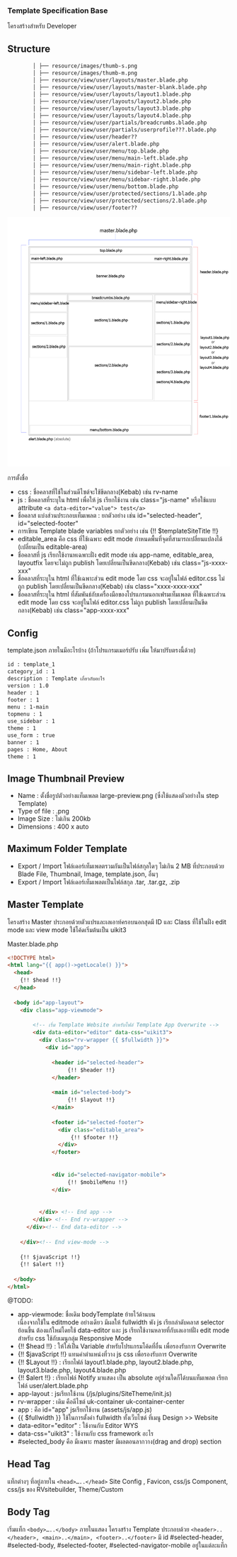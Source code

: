 ### Template Specification Base

โครงสร้างสำหรับ Developer

## Structure

```text
        │ ├── resource/images/thumb-s.png
        │ ├── resource/images/thumb-m.png
        │ ├── resource/view/user/layouts/master.blade.php
        │ ├── resource/view/user/layouts/master-blank.blade.php
        │ ├── resource/view/user/layouts/layout1.blade.php
        │ ├── resource/view/user/layouts/layout2.blade.php
        │ ├── resource/view/user/layouts/layout3.blade.php
        │ ├── resource/view/user/layouts/layout4.blade.php
        │ ├── resource/view/user/partials/breadcrumbs.blade.php
        │ ├── resource/view/user/partials/userprofile???.blade.php
        │ ├── resource/view/user/header??
        │ ├── resource/view/user/alert.blade.php
        │ ├── resource/view/user/menu/top.blade.php
        │ ├── resource/view/user/menu/main-left.blade.php
        │ ├── resource/view/user/menu/main-right.blade.php
        │ ├── resource/view/user/menu/sidebar-left.blade.php
        │ ├── resource/view/user/menu/sidebar-right.blade.php
        │ ├── resource/view/user/menu/bottom.blade.php
        │ ├── resource/view/user/protected/sections/1.blade.php
        │ ├── resource/view/user/protected/sections/2.blade.php
        │ ├── resource/view/user/footer??

```
![DesignerDashboard](images/layout.jpg)


การตั้งชื่อ 
- css : ชื่อคลาสที่ใช้ในส่วนดีไซต์จะใช้ขีดกลาง(Kebab)  เช่น rv-name
- js :  ชื่อคลาสที่ระบุใน html เพื่อให้ js เรียกใช้งาน เช่น class="js-name" หรือใช้แบบ attribute `<a data-editor="value"> test</a>` 
- ชื่อคลาส แบ่งส่วนประกอบเท็มเพลต : ยกตัวอย่าง เช่น id="selected-header", id="selected-footer"
- การเขียน Template blade variables ยกตัวอย่าง เช่น {!! $templateSiteTitle !!} 
- editable_area คือ css ที่ใช้เฉพาะ edit mode กำหนดพื้นที่จุดที่สามารถเปลี่ยนแปลงได้ (เปลี่ยนเป็น editable-area)
- ชื่อคลาสที่ js เรียกใช้งานหเฉพาะฝั่ง edit mode เช่น app-name, editable_area, layoutfix โดยจะไม่ถูก publish โดยเปลี่ยนเป็นขีดกลาง(Kebab) เช่น class="js-xxxx-xxx"
- ชื่อคลาสที่ระบุใน html ที่ใช้เฉพาะส่วน edit mode โดย css จะอยู่ในไฟล์ editor.css ไม่ถูก publish โดยเปลี่ยนเป็นขีดกลาง(Kebab) เช่น class="xxxx-xxxx-xxx"
- ชื่อคลาสที่ระบุใน html ที่สัมพันธ์กับเครื่องมือของโปรแกรมนอกเฟรมเท็มเพลต ที่ใช้เฉพาะส่วน edit mode โดย css จะอยู่ในไฟล์ editor.css ไม่ถูก publish โดยเปลี่ยนเป็นขีดกลาง(Kebab) เช่น class="app-xxxx-xxx"
  

## Config

template.json ภายในมีอะไรบ้าง (ถ้าโปรแกรมเมอร์ปรับ เพิ่ม ให้มาปรับตรงนี้ด้วย)

```text
id : template_1
category_id : 1
description : Template เกี่ยวกับอะไร
version : 1.0
header : 1
footer : 1
menu : 1-main
topmenu : 1
use_sidebar : 1
theme : 1
use_form : true
banner : 1
pages : Home, About
theme : 1
 ```

 ## Image Thumbnail Preview
 - Name : ตั้งชื่อรูปตัวอย่างแท็มเพลต large-preview.png (ซึ่งใช้แสดงตัวอย่างใน step Template)
 - Type of file : .png
 - Image Size : ไม่เกิน 200kb
 - Dimensions : 400 x auto 

 ## Maximum Folder Template
  
- Export / Import โฟล์เดอร์เท็มเพลตรวมกันเป็นไฟล์สกุลใดๆ ไม่เกิน 2 MB ที่ประกอบด้วย Blade File, Thumbnail, Image, template.json, อื่นๆ
- Export / Import โฟล์เดอร์เท็มเพลตเป็นไฟล์สกุล .tar, .tar.gz, .zip
  
## Master Template

โครงสร้าง Master ประกอยด้วยตัวแปรและเลเอาท์ครอบนอกสุดมี ID และ Class ที่ใช้ในฝั่ง edit mode และ view mode 
ใช้โค้ดเริ่มต้นเป็น uikit3 

Master.blade.php

```html
<!DOCTYPE html>
<html lang="{{ app()->getLocale() }}">
  <head>
    {!! $head !!}  
  </head>

  <body id="app-layout">
    <div class="app-viewmode">

        <!-- เริ่ม Template Website สำหรับไฟล์ Template App Overwrite -->
        <div data-editor="editor" data-css="uikit3">
          <div class="rv-wrapper {{ $fullwidth }}">
            <div id="app">

              <header id="selected-header">
                   {!! $header !!}
              </header>

              <main id="selected-body">
                   {!! $layout !!}
              </main>

              <footer id="selected-footer">
                <div class="editable_area">
                    {!! $footer !!}
                </div>
              </footer>

           
              <div id="selected-navigator-mobile">
                   {!! $mobileMenu !!}
              </div>
        

          </div> <!-- End app -->
        </div> <!-- End rv-wrapper -->
      </div><!-- End data-editor -->
      
    </div><!-- End view-mode -->

    {!! $javaScript !!}  
    {!! $alert !!}

  </body>
</html>
```
@TODO: 
- app-viewmode: ชื่อเดิม bodyTemplate ย้ายไว้ด้านบน <div class="bodyTemplate"> เนื่องจากใช้ใน editmode อย่างเดียว มีผลให้ fullwidth พัง js เรียกลำดับคลาส selector ย้อนขึ้น ต้องแก้ใหม่โดยใช้ data-editor และ js เรียกใช้งานหลายที่กับเลเอาท์ฝั่ง edit mode สำหรับ css ใช้กับเมนูกลุ่ม Responsive Mode 
- {!! $head !!} : ให้ใส่เป็น Variable สำหรับโปรแกรมโค้ดที่อื่น เพื่อรองรับการ Overwrite
- {!! $javaScript !!} แทนค่าตำแหน่งที่วาง js css เพื่อรองรับการ Overwrite
- {!! $Layout !!} : เรียกไฟล์ layout1.blade.php, layout2.blade.php, layout3.blade.php, layout4.blade.php
- {!! $alert !!} : เรียกไฟล์ Notify มาแสดง เป็น absolute อยู่ส่วนใดก็ได้บนแท็มเพลต เรียกไฟล์ user/alert.blade.php
- app-layout : jsเรียกใช้งาน (/js/plugins/SiteTheme/init.js) 
- rv-wrapper : เดิม คือดีไซต์ uk-container uk-container-center
- app : คือ id="app" jsเรียกใช้งาน (assets/js/app.js) 
- {{ $fullwidth }} ใช้ในการตั้งค่า fullwidth ทั้งเว็บไซต์ ที่เมนู Design >> Website
- data-editor="editor" : ใช้งานกับ Editor WYS
- data-css="uikit3" :  ใช้งานกับ css framework อะไร
- #selected_body คือ มีเฉพาะ master มีผลตอนลากวาง(drag and drop) section 


## Head Tag

แท็กต่างๆ ที่อยู่ภายใน `<head>…..</head>`
Site Config , Favicon, css/js Component, css/js ของ RVsitebuilder, Theme/Custom


## Body Tag

เริ่มแท็ก `<body>…..</body>`
ภายในแสดง โครงสร้าง Template ประกอบด้วย `<header>..</header>, <main>..</main>, <footer>..</footer>` มี id #selected-header, #selected-body, #selected-footer, #selected-navigator-mobile อยู่ในแต่ละแท็ก

